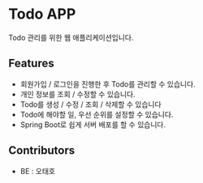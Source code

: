# Todo APP
Todo 관리를 위한 웹 애플리케이션입니다.

## Features
- 회원가입 / 로그인을 진행한 후 Todo를 관리할 수 있습니다.
- 개인 정보를 조회 / 수정할 수 있습니다.
- Todo를 생성 / 수정 / 조회 / 삭제할 수 있습니다
- Todo에 해야할 일, 우선 순위를 설정할 수 있습니다.
- Spring Boot로 쉽게 서버 배포를 할 수 있습니다.

## Contributors
- BE : 오태호
